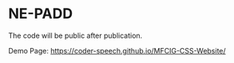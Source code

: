 # NE-PADD

The code will be public after publication.

Demo Page: https://coder-speech.github.io/MFCIG-CSS-Website/
